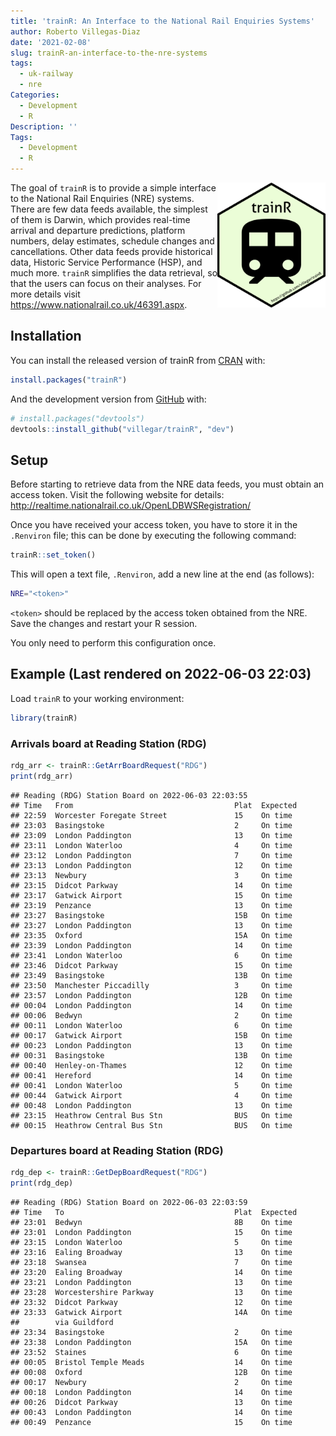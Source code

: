 ```yaml
---
title: 'trainR: An Interface to the National Rail Enquiries Systems'
author: Roberto Villegas-Diaz
date: '2021-02-08'
slug: trainR-an-interface-to-the-nre-systems
tags:
  - uk-railway
  - nre
Categories:
  - Development
  - R
Description: ''
Tags:
  - Development
  - R
---
```


<img src="https://raw.githubusercontent.com/villegar/trainR/main/inst/images/logo.png" alt="logo" align="right" height=200px/>

The goal of `trainR` is to provide a simple interface to the 
National Rail Enquiries (NRE) systems. There are few data feeds 
available, the simplest of them is Darwin, which provides real-time 
arrival and departure predictions, platform numbers, delay estimates, 
schedule changes and cancellations. Other data feeds provide historical 
data, Historic Service Performance (HSP), and much more. `trainR` 
simplifies the data retrieval, so that the users can focus on their 
analyses. For more details visit 
https://www.nationalrail.co.uk/46391.aspx.

## Installation

You can install the released version of trainR from [CRAN](https://CRAN.R-project.org) with:

``` r
install.packages("trainR")
```

And the development version from [GitHub](https://github.com/) with:

``` r
# install.packages("devtools")
devtools::install_github("villegar/trainR", "dev")
```

## Setup
Before starting to retrieve data from the NRE data feeds, you must obtain an access token. 
Visit the following website for details: http://realtime.nationalrail.co.uk/OpenLDBWSRegistration/

Once you have received your access token, you have to store it in the `.Renviron` file; this can be 
done by executing the following command:


```r
trainR::set_token()
```

This will open a text file, `.Renviron`, add a new line at the end (as follows):

```bash
NRE="<token>"
```

`<token>` should be replaced by the access token obtained from the NRE. Save the changes and restart 
your R session.

You only need to perform this configuration once.

## Example (Last rendered on 2022-06-03 22:03)

Load `trainR` to your working environment:

```r
library(trainR)
```

### Arrivals board at Reading Station (RDG)


```r
rdg_arr <- trainR::GetArrBoardRequest("RDG")
print(rdg_arr)
```

```
## Reading (RDG) Station Board on 2022-06-03 22:03:55
## Time   From                                    Plat  Expected
## 22:59  Worcester Foregate Street               15    On time
## 23:03  Basingstoke                             2     On time
## 23:09  London Paddington                       13    On time
## 23:11  London Waterloo                         4     On time
## 23:12  London Paddington                       7     On time
## 23:13  London Paddington                       12    On time
## 23:13  Newbury                                 3     On time
## 23:15  Didcot Parkway                          14    On time
## 23:17  Gatwick Airport                         15    On time
## 23:19  Penzance                                13    On time
## 23:27  Basingstoke                             15B   On time
## 23:27  London Paddington                       13    On time
## 23:35  Oxford                                  15A   On time
## 23:39  London Paddington                       14    On time
## 23:41  London Waterloo                         6     On time
## 23:46  Didcot Parkway                          15    On time
## 23:49  Basingstoke                             13B   On time
## 23:50  Manchester Piccadilly                   3     On time
## 23:57  London Paddington                       12B   On time
## 00:04  London Paddington                       14    On time
## 00:06  Bedwyn                                  2     On time
## 00:11  London Waterloo                         6     On time
## 00:17  Gatwick Airport                         15B   On time
## 00:23  London Paddington                       13    On time
## 00:31  Basingstoke                             13B   On time
## 00:40  Henley-on-Thames                        12    On time
## 00:41  Hereford                                14    On time
## 00:41  London Waterloo                         5     On time
## 00:44  Gatwick Airport                         4     On time
## 00:48  London Paddington                       13    On time
## 23:15  Heathrow Central Bus Stn                BUS   On time
## 00:15  Heathrow Central Bus Stn                BUS   On time
```

### Departures board at Reading Station (RDG)


```r
rdg_dep <- trainR::GetDepBoardRequest("RDG")
print(rdg_dep)
```

```
## Reading (RDG) Station Board on 2022-06-03 22:03:59
## Time   To                                      Plat  Expected
## 23:01  Bedwyn                                  8B    On time
## 23:01  London Paddington                       15    On time
## 23:15  London Waterloo                         5     On time
## 23:16  Ealing Broadway                         13    On time
## 23:18  Swansea                                 7     On time
## 23:20  Ealing Broadway                         14    On time
## 23:21  London Paddington                       13    On time
## 23:28  Worcestershire Parkway                  13    On time
## 23:32  Didcot Parkway                          12    On time
## 23:33  Gatwick Airport                         14A   On time
##        via Guildford                           
## 23:34  Basingstoke                             2     On time
## 23:38  London Paddington                       15A   On time
## 23:52  Staines                                 6     On time
## 00:05  Bristol Temple Meads                    14    On time
## 00:08  Oxford                                  12B   On time
## 00:17  Newbury                                 2     On time
## 00:18  London Paddington                       14    On time
## 00:26  Didcot Parkway                          13    On time
## 00:43  London Paddington                       14    On time
## 00:49  Penzance                                15    On time
```

